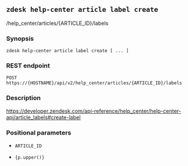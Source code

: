 ## `zdesk help-center article label create`

/help_center/articles/{ARTICLE_ID}/labels

### Synopsis

    zdesk help-center article label create [ ... ]

### REST endpoint

    POST https://{HOSTNAME}/api/v2/help_center/articles/{ARTICLE_ID}/labels

### Description

https://developer.zendesk.com/api-reference/help_center/help-center-api/article_labels#create-label

### Positional parameters

* `ARTICLE_ID`

* `{p.upper()}`

